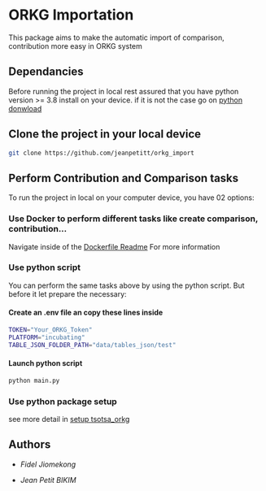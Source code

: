 # ORKG Importation

This package aims to make the automatic import of comparison, contribution more easy in ORKG system

## Dependancies

Before running the project in local rest assured that you have python version >= 3.8 install on your device. if it is not the case go on [python donwload](https://www.python.org)

## Clone the project in your local device

```bash
git clone https://github.com/jeanpetitt/orkg_import
```

## Perform Contribution and Comparison tasks

To run the project in local on your computer device, you have 02 options:

### Use Docker to perform different tasks like create comparison, contribution...


Navigate inside of the [Dockerfile Readme](/README_Docker.md) For more information

### Use python script

You can perform the same tasks above by using the python script. But before it let prepare the necessary:

#### Create an .env file an copy these lines inside 
```bash
TOKEN="Your_ORKG_Token"
PLATFORM="incubating"
TABLE_JSON_FOLDER_PATH="data/tables_json/test"
```
#### Launch python script

```bash
python main.py 
```

### Use python package setup

see more detail in [setup tsotsa_orkg](./README_SETUP.md)

## Authors

* *Fidel Jiomekong*
  
* *Jean Petit BIKIM*
  